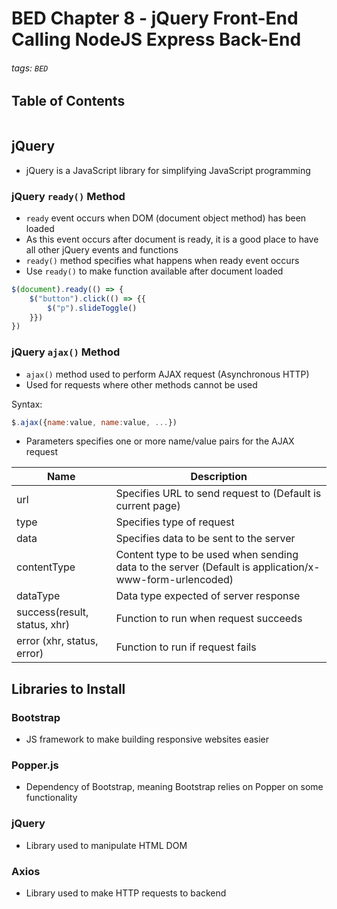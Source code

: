 # BED Chapter 8 - jQuery Front-End Calling NodeJS Express Back-End

###### tags: `BED`

## Table of Contents
```toc
```

## jQuery
- jQuery is a JavaScript library for simplifying JavaScript programming

### jQuery `ready()` Method
- `ready` event occurs when DOM (document object method) has been loaded
- As this event occurs after document is ready, it is a good place to have all other jQuery events and functions
- `ready()` method specifies what happens when ready event occurs
- Use `ready()` to make function available after document loaded

```js
$(document).ready(() => {
    $("button").click(() => {{
        $("p").slideToggle()
    }})
})
```

### jQuery `ajax()` Method
- `ajax()` method used to perform AJAX request (Asynchronous HTTP)
- Used for requests where other methods cannot be used

Syntax:

```js
$.ajax({name:value, name:value, ...})
```

- Parameters specifies one or more name/value pairs for the AJAX request

| Name                         | Description                                                                                            |
| ---------------------------- | ------------------------------------------------------------------------------------------------------ |
| url                          | Specifies URL to send request to (Default is current page)                                             | 
| type                         | Specifies type of request                                                                              |
| data                         | Specifies data to be sent to the server                                                                |
| contentType                  | Content type to be used when sending data to the server (Default is application/x-www-form-urlencoded) |
| dataType                     | Data type expected of server response                                                                  |
| success(result, status, xhr) | Function to run when request succeeds                                                                  |
| error (xhr, status, error)   | Function to run if request fails                                                                       |

## Libraries to Install
### Bootstrap
- JS framework to make building responsive websites easier

### Popper.js
- Dependency of Bootstrap, meaning Bootstrap relies on Popper on some functionality

### jQuery
- Library used to manipulate HTML DOM

### Axios
- Library used to make HTTP requests to backend